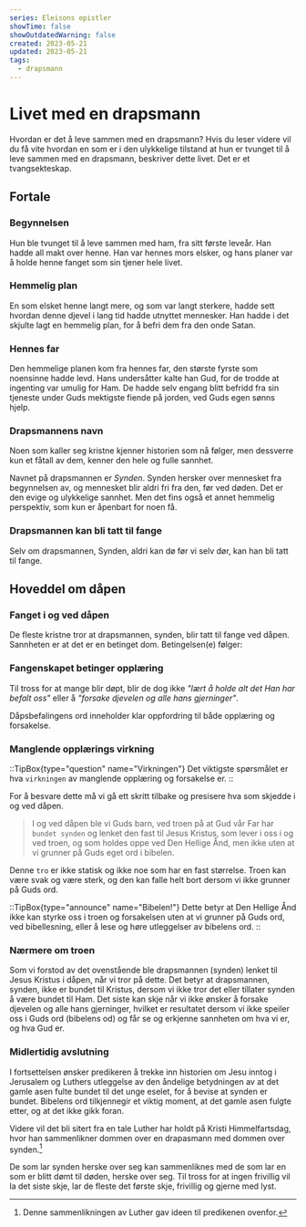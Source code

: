 ```yaml
---
series: Eleisons epistler
showTime: false
showOutdatedWarning: false
created: 2023-05-21
updated: 2023-05-21
tags:
  - drapsmann
---
```


# Livet med en drapsmann
Hvordan er det å leve sammen med en drapsmann? Hvis du leser videre vil du få vite hvordan en som er i den ulykkelige tilstand at hun er tvunget til å leve sammen med en drapsmann, beskriver dette livet. Det er et tvangsekteskap.

## Fortale
### Begynnelsen
Hun ble tvunget til å leve sammen med ham, fra sitt første leveår. Han hadde all makt over henne. Han var hennes mors elsker, og hans planer var å holde henne fanget som sin tjener hele livet.

### Hemmelig plan
En som elsket henne langt mere, og som var langt sterkere, hadde sett hvordan denne djevel i lang tid hadde utnyttet mennesker. Han hadde i det skjulte lagt en hemmelig plan, for å befri dem fra den onde Satan.

### Hennes far
Den hemmelige planen kom fra hennes far, den største fyrste som noensinne hadde levd. Hans undersåtter kalte han Gud, for de trodde at ingenting var umulig for Ham. De hadde selv engang blitt befridd fra sin tjeneste under Guds mektigste fiende på jorden, ved Guds egen sønns hjelp.

### Drapsmannens navn
Noen som kaller seg kristne kjenner historien som nå følger, men dessverre kun et fåtall av dem, kenner den hele og fulle sannhet.

Navnet på drapsmannen er _Synden_. Synden hersker over mennesket fra begynnelsen av, og mennesket blir aldri fri fra den, før ved døden. Det er den evige og ulykkelige sannhet. Men det fins også et annet hemmelig perspektiv, som kun er åpenbart for noen få.

### Drapsmannen kan bli tatt til fange
Selv om drapsmannen, Synden, aldri kan dø før vi selv dør, kan han bli tatt til fange.

## Hoveddel om dåpen
### Fanget i og ved dåpen
De fleste kristne tror at drapsmannen, synden, blir tatt til fange ved dåpen. Sannheten er at det er en betinget dom. Betingelsen(e) følger:

### Fangenskapet betinger opplæring
Til tross for at mange blir døpt, blir de dog ikke _"lært å holde alt det Han har befalt oss"_ eller å _"forsake djevelen og alle hans gjerninger"_. 

Dåpsbefalingens ord inneholder klar oppfordring til både opplæring og forsakelse.

### Manglende opplærings virkning
::TipBox{type="question" name="Virkningen"}
Det viktigste spørsmålet er hva `virkningen` av manglende opplæring og forsakelse er.
::

For å besvare dette må vi gå ett skritt tilbake og presisere hva som skjedde i og ved dåpen.

> I og ved dåpen ble vi Guds barn, ved troen på at Gud vår Far har `bundet synden` og lenket den fast til Jesus Kristus, som lever i oss i og ved troen, og som holdes oppe ved Den Hellige Ånd, men ikke uten at vi grunner på Guds eget ord i bibelen.

Denne `tro` er ikke statisk og ikke noe som har en fast størrelse. Troen kan være svak og være sterk, og den kan falle helt bort dersom vi ikke grunner på Guds ord. 

::TipBox{type="announce" name="Bibelen!"}
Dette betyr at Den Hellige Ånd ikke kan styrke oss i troen og forsakelsen uten at vi grunner på Guds ord, ved bibellesning, eller å lese og høre utleggelser av bibelens ord.
::

### Nærmere om troen
Som vi forstod av det ovenstående ble drapsmannen (synden) lenket til Jesus Kristus i dåpen, når vi tror på dette. Det betyr at drapsmannen, synden, ikke er bundet til Kristus, dersom vi ikke tror det eller tillater synden å være bundet til Ham. Det siste kan skje når vi ikke ønsker å forsake djevelen og alle hans gjerninger, hvilket er resultatet dersom vi ikke speiler oss i Guds ord (bibelens od) og får se og erkjenne sannheten om hva vi er, og hva Gud er.

### Midlertidig avslutning
I fortsettelsen ønsker predikeren å trekke inn historien om Jesu inntog i Jerusalem og Luthers utleggelse av den åndelige betydningen av at det gamle asen fulte bundet til det unge eselet, for å bevise at synden er bundet. Bibelens ord tilkjennegir et viktig moment, at det gamle asen fulgte etter, og at det ikke gikk foran.

Videre vil det bli sitert fra en tale Luther har holdt på Kristi Himmelfartsdag, hvor han sammenlikner dommen over en drapasmann med dommen over synden.[^1]

De som lar synden herske over seg kan sammenliknes med de som lar en som er blitt dømt til døden, herske over seg. Til tross for at ingen frivillig vil la det siste skje, lar de fleste det første skje, frivillig og gjerne med lyst.

[^1]: Denne sammenlikningen av Luther gav ideen til predikenen ovenfor.